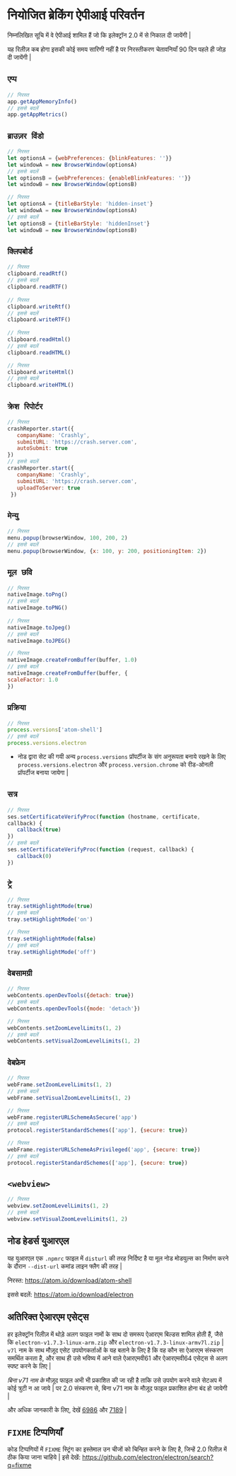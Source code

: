 # नियोजित ब्रेकिंग ऐपीआई परिवर्तन

निम्नलिखित सूचि में वे ऐपीआई शामिल हैं जो कि इलेक्ट्रॉन 2.0 में से निकाल दी जायेंगी |

यह रिलीज़ कब होगा इसकी कोई समय सारिणी नहीं है पर निरस्तीकरण चेतावनियाँ 90 दिन पहले ही जोड़ दी जायेंगी |

## `एप्प`

```js
// निरस्त
app.getAppMemoryInfo()
// इससे बदलें
app.getAppMetrics()
```

## `ब्राउज़र विंडो`

```js
// निरस्त
let optionsA = {webPreferences: {blinkFeatures: ''}}
let windowA = new BrowserWindow(optionsA)
// इससे बदलें
let optionsB = {webPreferences: {enableBlinkFeatures: ''}}
let windowB = new BrowserWindow(optionsB)
```

```js
// निरस्त
let optionsA = {titleBarStyle: 'hidden-inset'}
let windowA = new BrowserWindow(optionsA)
// इससे बदलें
let optionsB = {titleBarStyle: 'hiddenInset'}
let windowB = new BrowserWindow(optionsB)
```

## `क्लिपबोर्ड`

```js
// निरस्त
clipboard.readRtf()
// इससे बदलें
clipboard.readRTF()
 
// निरस्त
clipboard.writeRtf() 
// इससे बदलें
clipboard.writeRTF()
 
// निरस्त
clipboard.readHtml() 
// इससे बदलें
clipboard.readHTML() 

// निरस्त
clipboard.writeHtml() 
// इससे बदलें
clipboard.writeHTML()
```

## `क्रेश रिपोर्टर`

```js
// निरस्त
crashReporter.start({
   companyName: 'Crashly',
   submitURL: 'https://crash.server.com',
   autoSubmit: true 
}) 
// इससे बदलें
crashReporter.start({
   companyName: 'Crashly',
   submitURL: 'https://crash.server.com',
   uploadToServer: true
 })
```

## `मेन्यु`

```js
// निरस्त
menu.popup(browserWindow, 100, 200, 2)
// इससे बदलें
menu.popup(browserWindow, {x: 100, y: 200, positioningItem: 2})
```

## `मूल छवि`

```js
// निरस्त
nativeImage.toPng() 
// इससे बदलें
nativeImage.toPNG()
 
// निरस्त
nativeImage.toJpeg() 
// इससे बदलें
nativeImage.toJPEG() 

// निरस्त
nativeImage.createFromBuffer(buffer, 1.0) 
// इससे बदलें
nativeImage.createFromBuffer(buffer, {   
scaleFactor: 1.0 
})
```

## `प्रक्रिया`

```js
// निरस्त
process.versions['atom-shell'] 
// इससे बदलें
process.versions.electron
```

* नोड द्वारा सेट की गयी अन्य `process.versions` प्रॉपर्टीज के संग अनुरूपता बनाये रखने के लिए `process.versions.electron` और `process.version.chrome` को रीड-ओनली प्रॉपर्टीज बनाया जायेगा |

## `सत्र`

```js
// निरस्त
ses.setCertificateVerifyProc(function (hostname, certificate, 
callback) {
   callback(true) 
}) 
// इससे बदलें
ses.setCertificateVerifyProc(function (request, callback) {
   callback(0) 
})
```

## `ट्रे`

```js
// निरस्त
tray.setHighlightMode(true)
// इससे बदलें
tray.setHighlightMode('on')

// निरस्त
tray.setHighlightMode(false)
// इससे बदलें
tray.setHighlightMode('off')
```

## `वेबसामग्री`

```js
// निरस्त
webContents.openDevTools({detach: true}) 
// इससे बदलें
webContents.openDevTools({mode: 'detach'})
```

```js
// निरस्त
webContents.setZoomLevelLimits(1, 2) 
// इससे बदलें
webContents.setVisualZoomLevelLimits(1, 2)
```

## `वेबफ्रेम`

```js
// निरस्त
webFrame.setZoomLevelLimits(1, 2) 
// इससे बदलें
webFrame.setVisualZoomLevelLimits(1, 2) 

// निरस्त
webFrame.registerURLSchemeAsSecure('app') 
// इससे बदलें
protocol.registerStandardSchemes(['app'], {secure: true}) 

// निरस्त
webFrame.registerURLSchemeAsPrivileged('app', {secure: true}) 
// इससे बदलें
protocol.registerStandardSchemes(['app'], {secure: true})
```

## `<webview>`

```js
// निरस्त
webview.setZoomLevelLimits(1, 2) 
// इससे बदलें
webview.setVisualZoomLevelLimits(1, 2)
```

## नोड हेडर्स युआरएल

यह युआरएल एक `.npmrc` फाइल में `disturl` की तरह निर्दिष्ट है या मूल नोड मोडयुल्स का निर्माण करने के दौरान `--dist-url` कमांड लाइन फ्लैग की तरह |

निरस्त: https://atom.io/download/atom-shell

इससे बदलें: https://atom.io/download/electron

## अतिरिक्त ऐआरएम एसेट्स

हर इलेक्ट्रॉन रिलीज़ में थोड़े अलग फाइल नामों के साथ दो समरूप ऐआरएम बिल्डस शामिल होती हैं, जैसे कि `electron-v1.7.3-linux-arm.zip` और `electron-v1.7.3-linux-armv7l.zip` | `v7l` नाम के साथ मौज़ूद एसेट उपयोगकर्ताओं के यह बताने के लिए है कि वह कौन सा ऐआरएम संस्करण समर्थित करता है, और साथ ही उसे भविष्य में आने वाले ऐआरएमवी61 और ऐआरएमवी64 एसेट्स से अलग स्पष्ट करने के लिए |

*बिना v71 नाम के* मौज़ूद फाइल अभी भी प्रकाशित की जा रही है ताकि उसे उपयोग करने वाले सेटअप में कोई त्रुटी न आ जाये | पर 2.0 संस्करण से, बिना v71 नाम के मौज़ूद फाइल प्रकाशित होना बंद हो जायेगी |

और अधिक जानकारी के लिए, देखें [6986](https://github.com/electron/electron/pull/6986) और [7189](https://github.com/electron/electron/pull/7189) |

## `FIXME` टिप्पणियाँ

कोड टिप्पणियों में `FIXME` स्ट्रिंग का इस्तेमाल उन चीजों को चिन्हित करने के लिए है, जिन्हें 2.0 रिलीज़ में ठीक किया जाना चाहिये | इसे देखें: https://github.com/electron/electron/search?q=fixme